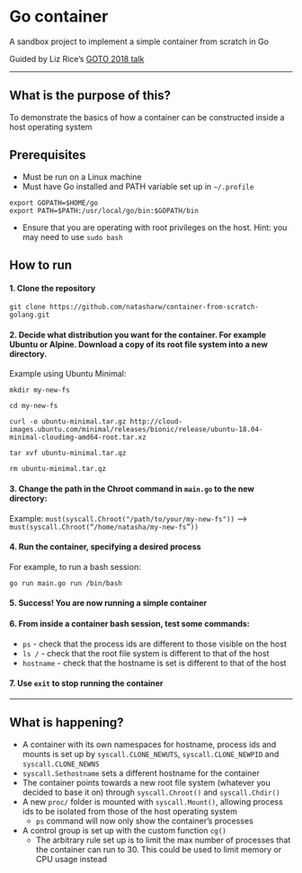 # Go container
A sandbox project to implement a simple container from scratch in Go

Guided by Liz Rice’s [GOTO 2018 talk](https://www.youtube.com/watch?v=8fi7uSYlOdc)

---

## What is the purpose of this?
To demonstrate the basics of how a container can be constructed inside a host operating system


## Prerequisites
* Must be run on a Linux machine
* Must have Go installed and PATH variable set up in `~/.profile`
```
export GOPATH=$HOME/go
export PATH=$PATH:/usr/local/go/bin:$GOPATH/bin
```
* Ensure that you are operating with root privileges on the host. Hint: you may need to use `sudo bash`  


## How to run
#### 1. Clone the repository
```
git clone https://github.com/natasharw/container-from-scratch-golang.git
```
#### 2. Decide what distribution you want for the container. For example Ubuntu or Alpine. Download a copy of its root file system into a new directory.
Example using Ubuntu Minimal:
```
mkdir my-new-fs
```
```
cd my-new-fs
```
```
curl -o ubuntu-minimal.tar.gz http://cloud-images.ubuntu.com/minimal/releases/bionic/release/ubuntu-18.04-minimal-cloudimg-amd64-root.tar.xz
```
```
tar xvf ubuntu-minimal.tar.qz
```
```
rm ubuntu-minimal.tar.qz
```
#### 3. Change the path in the Chroot command in `main.go` to the new directory:
Example: 
`must(syscall.Chroot("/path/to/your/my-new-fs"))` —> `must(syscall.Chroot(“/home/natasha/my-new-fs”))`
#### 4. Run the container, specifying a desired process
For example, to run a bash session:
```
go run main.go run /bin/bash
```
#### 5. Success! You are now running a simple container

#### 6. From inside a container bash session, test some commands:
  - `ps` - check that the process ids are different to those visible on the host
  - `ls /` - check that the root file system is different to that of the host
  - `hostname` - check that the hostname is set is different to that of the host
  
#### 7. Use `exit` to stop running the container

---
## What is happening?

* A container with its own namespaces for hostname, process ids and mounts is set up by `syscall.CLONE_NEWUTS`, `syscall.CLONE_NEWPID` and `syscall.CLONE_NEWNS`
* `syscall.Sethostname` sets a different hostname for the container
* The container points towards a new root file system (whatever you decided to base it on) through `syscall.Chroot()` and `syscall.Chdir()`
* A new `proc/` folder is mounted with `syscall.Mount()`, allowing process ids to be isolated from those of the host operating system
  * `ps` command will now only show the container’s processes
* A control group is set up with the custom function `cg()`
  * The arbitrary rule set up is to limit the max number of processes that the container can run to 30. This could be used to limit memory or CPU usage instead
